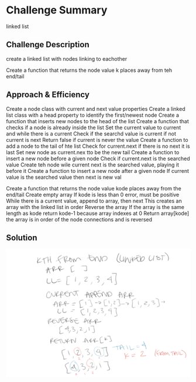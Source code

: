 # Challenge Summary
linked list

## Challenge Description
create a linked list with nodes linking to eachother

Create a function that returns the node value k places away from teh end/tail

## Approach & Efficiency
 Create a node class with current  and next value properties
Create a linked list class with a head property to identify the first/newest node
Create a function that inserts new nodes to the head of the list
Create a function that checks if a node is already inside the list
	Set the current value to current and while there is a current
	Check if the searchd value is current if not current is next
	Return false if current is never the value
Create a function to add a node to the tail of hte list
	Check for current.next if there is no next it is last
	Set new node as current.nex tto be the new tail
Create a function to insert a new node before a given node
	Check if current.next is the searched value
	Create teh node wile current next is the searched value, playing it before it
Create a function to insert a new node after a given node
If current value is the searched value then next is new val

Create a function that returns the node value kode places away from the end/tail
	Create empty array
	If kode is less than 0 error, must be positive
	While there is a current value, append to array, then next
		This creates an array with the linked list in order
	Reverse the array
		If the array is the same length as kode return kode-1 because array indexes at 0
	Return array[kode]
the array is in order of the node connections and is reversed



## Solution
![not me](../../../assests/linked_list.png)